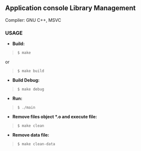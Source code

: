 ## Application console Library Management

Compiler: GNU C++, MSVC

### USAGE

- **Build:**    
> `$ make`

or

> `$ make build`

- **Build Debug:**
> `$ make debug`

- **Run:**
> `$ ./main`

- __Remove files object *.o and execute file:__
> `$ make clean`

- **Remove data file:**
> `$ make clean-data`
